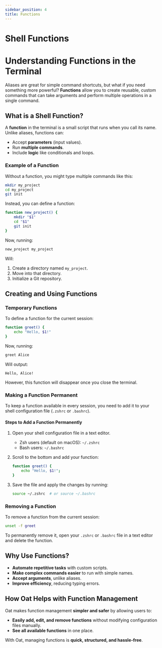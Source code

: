 ```yaml
---
sidebar_position: 4
title: Functions
---
```


# Shell Functions

# Understanding Functions in the Terminal

Aliases are great for simple command shortcuts, but what if you need something more powerful? **Functions** allow you to create reusable, custom commands that can take arguments and perform multiple operations in a single command.

## What is a Shell Function?

A **function** in the terminal is a small script that runs when you call its name. Unlike aliases, functions can:

- Accept **parameters** (input values).
- Run **multiple commands**.
- Include **logic** like conditionals and loops.

### Example of a Function

Without a function, you might type multiple commands like this:

```sh
mkdir my_project
cd my_project
git init
```

Instead, you can define a function:

```sh
function new_project() {
    mkdir "$1"
    cd "$1"
    git init
}
```

Now, running:

```sh
new_project my_project
```

Will:

1. Create a directory named `my_project`.
2. Move into that directory.
3. Initialize a Git repository.

## Creating and Using Functions

### Temporary Functions

To define a function for the current session:

```sh
function greet() {
    echo "Hello, $1!"
}
```

Now, running:

```sh
greet Alice
```

Will output:

```
Hello, Alice!
```

However, this function will disappear once you close the terminal.

### Making a Function Permanent

To keep a function available in every session, you need to add it to your shell configuration file (`.zshrc` or `.bashrc`).

#### Steps to Add a Function Permanently

1. Open your shell configuration file in a text editor.
   - Zsh users (default on macOS): `~/.zshrc`
   - Bash users: `~/.bashrc`
2. Scroll to the bottom and add your function:

   ```sh
   function greet() {
       echo "Hello, $1!";
   }
   ```

3. Save the file and apply the changes by running:

   ```sh
   source ~/.zshrc  # or source ~/.bashrc
   ```

### Removing a Function

To remove a function from the current session:

```sh
unset -f greet
```

To permanently remove it, open your `.zshrc` or `.bashrc` file in a text editor and delete the function.

## Why Use Functions?

- **Automate repetitive tasks** with custom scripts.
- **Make complex commands easier** to run with simple names.
- **Accept arguments**, unlike aliases.
- **Improve efficiency**, reducing typing errors.

## How Oat Helps with Function Management

Oat makes function management **simpler and safer** by allowing users to:

- **Easily add, edit, and remove functions** without modifying configuration files manually.
- **See all available functions** in one place.

With Oat, managing functions is **quick, structured, and hassle-free**.
